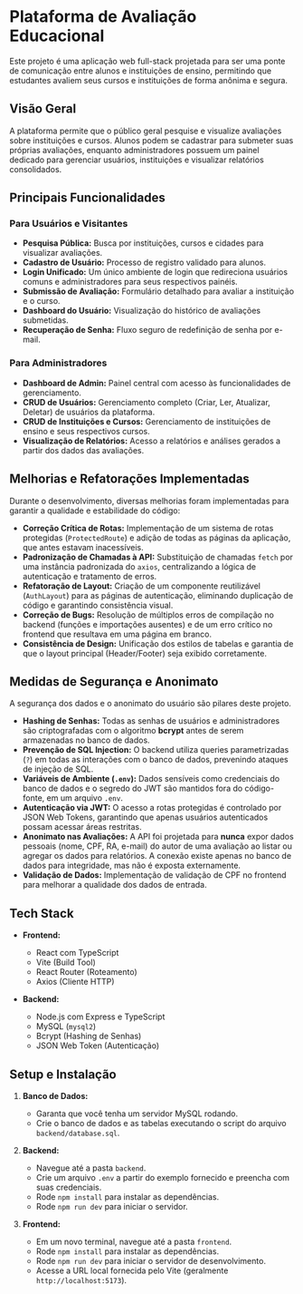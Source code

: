 
# Plataforma de Avaliação Educacional

Este projeto é uma aplicação web full-stack projetada para ser uma ponte de comunicação entre alunos e instituições de ensino, permitindo que estudantes avaliem seus cursos e instituições de forma anônima e segura.

## Visão Geral

A plataforma permite que o público geral pesquise e visualize avaliações sobre instituições e cursos. Alunos podem se cadastrar para submeter suas próprias avaliações, enquanto administradores possuem um painel dedicado para gerenciar usuários, instituições e visualizar relatórios consolidados.

## Principais Funcionalidades

### Para Usuários e Visitantes
- **Pesquisa Pública:** Busca por instituições, cursos e cidades para visualizar avaliações.
- **Cadastro de Usuário:** Processo de registro validado para alunos.
- **Login Unificado:** Um único ambiente de login que redireciona usuários comuns e administradores para seus respectivos painéis.
- **Submissão de Avaliação:** Formulário detalhado para avaliar a instituição e o curso.
- **Dashboard do Usuário:** Visualização do histórico de avaliações submetidas.
- **Recuperação de Senha:** Fluxo seguro de redefinição de senha por e-mail.

### Para Administradores
- **Dashboard de Admin:** Painel central com acesso às funcionalidades de gerenciamento.
- **CRUD de Usuários:** Gerenciamento completo (Criar, Ler, Atualizar, Deletar) de usuários da plataforma.
- **CRUD de Instituições e Cursos:** Gerenciamento de instituições de ensino e seus respectivos cursos.
- **Visualização de Relatórios:** Acesso a relatórios e análises gerados a partir dos dados das avaliações.

## Melhorias e Refatorações Implementadas

Durante o desenvolvimento, diversas melhorias foram implementadas para garantir a qualidade e estabilidade do código:

- **Correção Crítica de Rotas:** Implementação de um sistema de rotas protegidas (`ProtectedRoute`) e adição de todas as páginas da aplicação, que antes estavam inacessíveis.
- **Padronização de Chamadas à API:** Substituição de chamadas `fetch` por uma instância padronizada do `axios`, centralizando a lógica de autenticação e tratamento de erros.
- **Refatoração de Layout:** Criação de um componente reutilizável (`AuthLayout`) para as páginas de autenticação, eliminando duplicação de código e garantindo consistência visual.
- **Correção de Bugs:** Resolução de múltiplos erros de compilação no backend (funções e importações ausentes) e de um erro crítico no frontend que resultava em uma página em branco.
- **Consistência de Design:** Unificação dos estilos de tabelas e garantia de que o layout principal (Header/Footer) seja exibido corretamente.

## Medidas de Segurança e Anonimato

A segurança dos dados e o anonimato do usuário são pilares deste projeto.

- **Hashing de Senhas:** Todas as senhas de usuários e administradores são criptografadas com o algoritmo **bcrypt** antes de serem armazenadas no banco de dados.
- **Prevenção de SQL Injection:** O backend utiliza queries parametrizadas (`?`) em todas as interações com o banco de dados, prevenindo ataques de injeção de SQL.
- **Variáveis de Ambiente (`.env`):** Dados sensíveis como credenciais do banco de dados e o segredo do JWT são mantidos fora do código-fonte, em um arquivo `.env`.
- **Autenticação via JWT:** O acesso a rotas protegidas é controlado por JSON Web Tokens, garantindo que apenas usuários autenticados possam acessar áreas restritas.
- **Anonimato nas Avaliações:** A API foi projetada para **nunca** expor dados pessoais (nome, CPF, RA, e-mail) do autor de uma avaliação ao listar ou agregar os dados para relatórios. A conexão existe apenas no banco de dados para integridade, mas não é exposta externamente.
- **Validação de Dados:** Implementação de validação de CPF no frontend para melhorar a qualidade dos dados de entrada.

## Tech Stack

- **Frontend:**
  - React com TypeScript
  - Vite (Build Tool)
  - React Router (Roteamento)
  - Axios (Cliente HTTP)

- **Backend:**
  - Node.js com Express e TypeScript
  - MySQL (`mysql2`)
  - Bcrypt (Hashing de Senhas)
  - JSON Web Token (Autenticação)

## Setup e Instalação

1.  **Banco de Dados:**
    - Garanta que você tenha um servidor MySQL rodando.
    - Crie o banco de dados e as tabelas executando o script do arquivo `backend/database.sql`.

2.  **Backend:**
    - Navegue até a pasta `backend`.
    - Crie um arquivo `.env` a partir do exemplo fornecido e preencha com suas credenciais.
    - Rode `npm install` para instalar as dependências.
    - Rode `npm run dev` para iniciar o servidor.

3.  **Frontend:**
    - Em um novo terminal, navegue até a pasta `frontend`.
    - Rode `npm install` para instalar as dependências.
    - Rode `npm run dev` para iniciar o servidor de desenvolvimento.
    - Acesse a URL local fornecida pelo Vite (geralmente `http://localhost:5173`).
